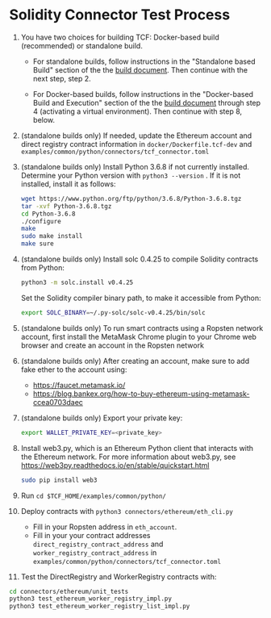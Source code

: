 # Solidity Connector Test Process

1.  You have two choices for building TCF: Docker-based build (recommended) or
    standalone build.

    - For standalone builds, follow instructions in the
      "Standalone based Build" section of the
      the [build document](../../../../BUILD.md#standalonebuild).
      Then continue with the next step, step 2.

    - For Docker-based builds, follow instructions in the
      "Docker-based Build and Execution" section of the
      the [build document](../../../../BUILD.md#dockerbuild) through step 4
      (activating a virtual environment).
      Then continue with step 8, below.

2.  (standalone builds only) If needed, update the Ethereum account and
    direct registry contract information in `docker/Dockerfile.tcf-dev` and
    `examples/common/python/connectors/tcf_connector.toml`

3. (standalone builds only) Install Python 3.6.8 if not currently installed.
   Determine your Python version with `python3 --version` .
   If it is not installed, install it as follows:

    ```bash
    wget https://www.python.org/ftp/python/3.6.8/Python-3.6.8.tgz
    tar -xvf Python-3.6.8.tgz
    cd Python-3.6.8
    ./configure
    make
    sudo make install
    make sure
    ```

4. (standalone builds only) Install solc 0.4.25 to compile Solidity contracts
   from Python:
    ```bash
    python3 -m solc.install v0.4.25
    ```
    Set the Solidity compiler binary path, to make it accessible from Python:

    ```bash
    export SOLC_BINARY=~/.py-solc/solc-v0.4.25/bin/solc
    ```

5. (standalone builds only) To run smart contracts using a
   Ropsten network account, first install the MetaMask Chrome plugin
   to your Chrome web browser and create an account in the Ropsten network

6. (standalone builds only) After creating an account, make sure to add
   fake ether to the account using:

   - https://faucet.metamask.io/
   - https://blog.bankex.org/how-to-buy-ethereum-using-metamask-ccea0703daec

7. (standalone builds only) Export your private key:

   ```bash
   export WALLET_PRIVATE_KEY=<private_key>
   ```

8. Install web3.py, which is an Ethereum Python client that interacts
   with the Ethereum network. For more information about web3.py, see
   https://web3py.readthedocs.io/en/stable/quickstart.html

    ```bash
    sudo pip install web3
    ```

9.  Run `cd $TCF_HOME/examples/common/python/`

10. Deploy contracts with `python3 connectors/ethereum/eth_cli.py`

    - Fill in your Ropsten address in `eth_account`.
    - Fill in your your contract addresses
      `direct_registry_contract_address` and `worker_registry_contract_address`
      in `examples/common/python/connectors/tcf_connector.toml`

11. Test the DirectRegistry and WorkerRegistry contracts with:
   ```bash
   cd connectors/ethereum/unit_tests
   python3 test_ethereum_worker_registry_impl.py
   python3 test_ethereum_worker_registry_list_impl.py
   ```

